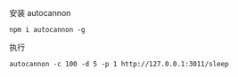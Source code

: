 安装 autocannon
```shell
npm i autocannon -g
```

执行
```shell
autocannon -c 100 -d 5 -p 1 http://127.0.0.1:3011/sleep
```
